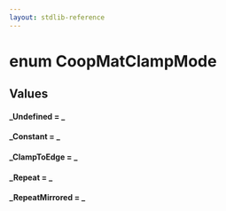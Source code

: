 ```yaml
---
layout: stdlib-reference
---
```


# enum CoopMatClampMode

## Values 

####  <a id="decl-Undefined"></a>_Undefined = _
####  <a id="decl-Constant"></a>_Constant = _
####  <a id="decl-ClampToEdge"></a>_ClampToEdge = _
####  <a id="decl-Repeat"></a>_Repeat = _
####  <a id="decl-RepeatMirrored"></a>_RepeatMirrored = _
